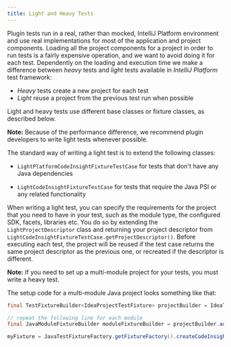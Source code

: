 ```yaml
---
title: Light and Heavy Tests
---
```


Plugin tests run in a real, rather than mocked, IntelliJ Platform environment and use real implementations for most of the application and project components. 
Loading all the project components for a project in order to run tests is a fairly expensive operation, and we want to avoid doing it for each test.
Dependently on the loading and execution time we make a difference between *heavy* tests and *light* tests available in *IntelliJ Platform* test framework:
 
*  *Heavy* tests create a new project for each test
*  *Light* reuse a project from the previous test run when possible

Light and heavy tests use different base classes or fixture classes, as described below.

**Note:** 
Because of the performance difference, we recommend plugin developers to write light tests whenever possible.

The standard way of writing a light test is to extend the following classes:

*  `LightPlatformCodeInsightFixtureTestCase` for tests that don't have any Java dependencies

*  `LightCodeInsightFixtureTestCase` for tests that require the Java PSI or any related functionality 

When writing a light test, you can specify the requirements for the project that you need to have in your test, such as the module type, the configured SDK, facets, libraries etc.
You do so by extending the `LightProjectDescriptor` class and returning your project descriptor from `LightCodeInsightFixtureTestCase.getProjectDescriptor()`.
Before executing each test, the project will be reused if the test case returns the same project descriptor as the previous one, or recreated if the descriptor is different.

**Note:**
If you need to set up a multi-module project for your tests, you must write a heavy test. 

The setup code for a multi-module Java project looks something like that:


```java
final TestFixtureBuilder<IdeaProjectTestFixture> projectBuilder = IdeaTestFixtureFactory.getFixtureFactory().createFixtureBuilder(getName());

// repeat the following line for each module
final JavaModuleFixtureBuilder moduleFixtureBuilder = projectBuilder.addModule(JavaModuleFixtureBuilder.class);

myFixture = JavaTestFixtureFactory.getFixtureFactory().createCodeInsightFixture(projectBuilder.getFixture());
```
